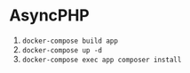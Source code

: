 # AsyncPHP

1. `docker-compose build app`
2. `docker-compose up -d`
3. `docker-compose exec app composer install`
